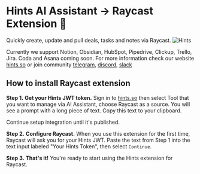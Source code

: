 # Hints AI Assistant -> Raycast Extension 🥳

Quickly create, update and pull deals, tasks and notes via Raycast.
![Hints](metadata/demo-hints.png)

Currently we support Notion, Obsidian, HubSpot, Pipedrive, Clickup, Trello, Jira. Coda and Asana coming soon. For more information check our website [hints.so](http://hints.so) or join community [telegram](https://t.me/hints_chat), [discord](https://get.hints.so/hints-discord), [slack](https://get.hints.so/hints-slack)

## How to install Raycast extension

**Step 1.** **Get your Hints JWT token.** Sign in to [hints.so](http://i.hints.so) then select Tool that you want to manage via AI Assistant, choose Raycast as a source. You will see a prompt with a long piece of text. Copy this text to your clipboard.

Continue setup integration until it's published.

**Step 2.** **Configure Raycast.** When you use this extension for the first time, Raycast will ask you for your Hints JWT. Paste the text from Step 1 into the text input labeled "Your Hints Token", then select `Continue`.

**Step 3.** **That's it!** You're ready to start using the Hints extension for Raycast.
